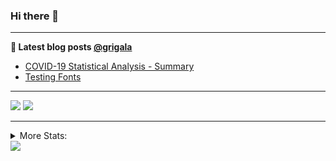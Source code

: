 ### Hi there 👋

<!--
**grigala/grigala** is a ✨ _special_ ✨ repository because its `README.md` (this file) appears on your GitHub profile.

Here are some ideas to get you started:

- 🔭 I’m currently working on ...
- 🌱 I’m currently learning ...
- 👯 I’m looking to collaborate on ...
- 🤔 I’m looking for help with ...
- 💬 Ask me about ...
- 📫 How to reach me: ...
- 😄 Pronouns: ...
- ⚡ Fun fact: ...
-->

---

**📕 Latest blog posts [@grigala](https://grigala.github.io/blog/)**
<!-- BLOG-POST-LIST:START -->
- [COVID-19 Statistical Analysis - Summary](https://grigala.github.io/posts/2020/03/covid-19/)
- [Testing Fonts](https://grigala.github.io/posts/2019/12/testing-fonts/)
<!-- BLOG-POST-LIST:END -->

 ---
 
![](https://grigala-stats.vercel.app/api?username=grigala&count_private=true&show_icons=true&line_height=21&title_color=009930&icon_color=009930) ![](https://grigala-stats.vercel.app/api/top-langs/?username=grigala&layout=compact&title_color=009930)

<!-- images are not the same line
<p align = "center">
    <img src="https://github-readme-stats.vercel.app/api?username=grigala&count_private=true&show_icons=true&theme=dark&line_height=33" width="48%">
    <img src="https://github-readme-stats.vercel.app/api/top-langs/?username=grigala&layout=compact&theme=dark" width="48%">
</p> -->

---
<details>
<summary> More Stats: </summary>
  
<!--START_SECTION:waka-->
![Lines of code](https://img.shields.io/badge/From%20Hello%20World%20I've%20written-6.1%20million%20Lines%20of%20code-blue)

📊 **This week I spent my time on** 

```text
⌚︎ Timezone: Europe/Zurich

💬 Languages: 
Python                   1 hr 47 mins        ██████░░░░░░░░░░░░░░░░░░░   25.51% 
Markdown                 1 hr 30 mins        █████░░░░░░░░░░░░░░░░░░░░   21.52% 
Java                     1 hr 20 mins        ████░░░░░░░░░░░░░░░░░░░░░   19.0% 
TypeScript               49 mins             ███░░░░░░░░░░░░░░░░░░░░░░   11.84% 
YAML                     36 mins             ██░░░░░░░░░░░░░░░░░░░░░░░   8.55%

🔥 Editors: 
VS Code                  2 hrs 44 mins       █████████░░░░░░░░░░░░░░░░   39.07% 
IntelliJ                 2 hrs 21 mins       ████████░░░░░░░░░░░░░░░░░   33.65% 
PyCharm                  1 hr 23 mins        █████░░░░░░░░░░░░░░░░░░░░   19.74% 
WebStorm                 31 mins             ██░░░░░░░░░░░░░░░░░░░░░░░   7.55%

💻 Operating Systems: 
Windows                  6 hrs 13 mins       ██████████████████████░░░   88.51% 
Linux                    48 mins             ██░░░░░░░░░░░░░░░░░░░░░░░   11.49%

```

**I mostly code in C++** 

```text
C++                      2 repos             ██░░░░░░░░░░░░░░░░░░░░░░░   9.52% 
Python                   2 repos             ██░░░░░░░░░░░░░░░░░░░░░░░   9.52% 
Java                     2 repos             ██░░░░░░░░░░░░░░░░░░░░░░░   9.52% 
Scala                    2 repos             ██░░░░░░░░░░░░░░░░░░░░░░░   9.52% 
TeX                      2 repos             ██░░░░░░░░░░░░░░░░░░░░░░░   9.52%

```



<!--END_SECTION:waka-->

![My Code::Stats history graph](https://codestats-readme.wegfan.cn/history-graph/grigala)
---
</details>

<img src="https://komarev.com/ghpvc/?username=grigala&color=009930"/>

<!-- an additional pinned repositiroes -->
<!-- ![ReadMe Card](https://grigala-stats.vercel.app/api/pin/?username=grigala&repo=3DMMDepthFitting&title_color=008800) -->
